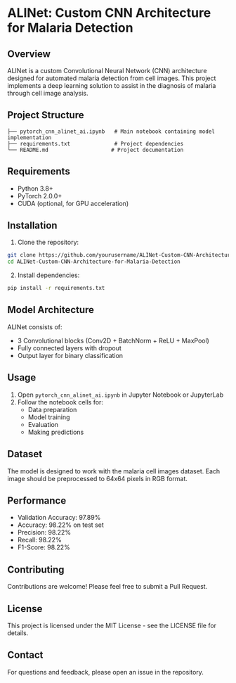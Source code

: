 # ALINet: Custom CNN Architecture for Malaria Detection

## Overview
ALINet is a custom Convolutional Neural Network (CNN) architecture designed for automated malaria detection from cell images. This project implements a deep learning solution to assist in the diagnosis of malaria through cell image analysis.

## Project Structure
```
├── pytorch_cnn_alinet_ai.ipynb   # Main notebook containing model implementation
├── requirements.txt              # Project dependencies
└── README.md                    # Project documentation
```

## Requirements
- Python 3.8+
- PyTorch 2.0.0+
- CUDA (optional, for GPU acceleration)

## Installation
1. Clone the repository:
```bash
git clone https://github.com/yourusername/ALINet-Custom-CNN-Architecture-for-Malaria-Detection.git
cd ALINet-Custom-CNN-Architecture-for-Malaria-Detection
```

2. Install dependencies:
```bash
pip install -r requirements.txt
```

## Model Architecture
ALINet consists of:
- 3 Convolutional blocks (Conv2D + BatchNorm + ReLU + MaxPool)
- Fully connected layers with dropout
- Output layer for binary classification

## Usage
1. Open `pytorch_cnn_alinet_ai.ipynb` in Jupyter Notebook or JupyterLab
2. Follow the notebook cells for:
   - Data preparation
   - Model training
   - Evaluation
   - Making predictions

## Dataset
The model is designed to work with the malaria cell images dataset. Each image should be preprocessed to 64x64 pixels in RGB format.

## Performance
- Validation Accuracy: 97.89%
- Accuracy: 98.22% on test set
- Precision: 98.22%
- Recall: 98.22%
- F1-Score: 98.22%

## Contributing
Contributions are welcome! Please feel free to submit a Pull Request.

## License
This project is licensed under the MIT License - see the LICENSE file for details.

## Contact
For questions and feedback, please open an issue in the repository.
